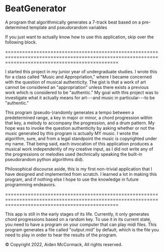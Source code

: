 # BeatGenerator
A program that algorithmically generates a 7-track beat based on a pre-determined template and pseudorandom variables

If you just want to actually know how to use this application, skip over the following block.

====================================================================================================================================================

I started this project in my junior year of undergraduate studies. I wrote this for a class called "Music and Appropriation," where I became
concerned with the question of musical authenticity. The gist is that a work of art cannot be considered an "appropriation" unless there exists
a previous work which is considered to be "authentic." My goal with this project was to investigate what it actually means for art---and music
in particular---to be "authentic." 

This program (pseudo-)randomly generates a tempo between a predetermined range, a key in major or minor, a chord progression within that key, 
a melody to accompany the progression, and a drum pattern. My hope was to invoke the question authenticity by asking whether or not the music
generated by this program is actually MY music. I wrote the algorithm, sure, and from a legal standpoint the music is copyrighted under my name.
That being said, each invocation of this application produces a musical work independently of my creative input, as I did not write any of the 
progressions or melodies used (technically speaking the built-in pseudorandom python algorithms did). 

Philosophical discourse aside, this is my first non-trivial application that I have designed and implemented from scratch. I learned a lot in making
this program, and if nothing else I hope to use the knowledge in future programming endeavors.

====================================================================================================================================================

This app is still in the early stages of its life. Currently, it only generates chord progressions based on a random key. To use it in its current state, you need to have a program on your computer that can play midi files. This program generates a file called "output.mid" by default, which is the file you need to play in order to hear the results of the program. 

© Copyright 2022, Aiden McCormack, All rights reserved. 
